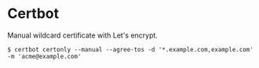 # Certbot

Manual wildcard certificate with Let's encrypt.

```
$ certbot certonly --manual --agree-tos -d '*.example.com,example.com' -m 'acme@example.com'
```
